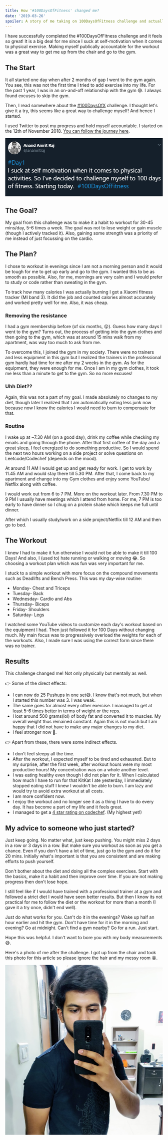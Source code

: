 ```yaml
---
title: How '#100DaysOfFitness' changed me?
date: '2019-03-26'
spoiler: A story of me taking on 100DaysOfFitness challenge and actually completing it! 😁
---
```


I have successfully completed the #100DaysOfFitness challenge and it feels so great! It is a big deal for me since I suck at self-motivation when it comes to physical exercise. Making myself publically accountable for the workout was a great way to get me up from the chair and go to the gym.

## The Start

It all started one day when after 2 months of gap I went to the gym again. You see, this was not the first time I tried to add exercise into my life. For the past 1 year, I was in an on-and-off relationship with the gym 😅. I always found excuses to skip the gym.

Then, I read somewhere about the [#100DaysOfX](http://100daysofx.com/) challenge. I thought let's give it a try, this seems like a great way to challenge myself! And hence I started.

I used Twitter to post my progress and hold myself accountable. I started on the 12th of November 2018. [You can follow the journey here](https://twitter.com/anamritraj).

![Day 1 tweet, 100DaysOfFitness](./100days-day1-tweet.PNG)

## The Goal?

My goal from this challenge was to make it a habit to workout for 30-45 mins/day, 5-6 times a week. The goal was not to lose weight or gain muscle (though I actively tracked it). Also, gaining some strength was a priority of me instead of just focussing on the cardio.

## The Plan?

I chose to workout in evenings since I am not a morning person and it would be tough for me to get up early and go to the gym. I wanted this to be as smooth as possible. Also, for me, mornings are very calm and I would prefer to study or code rather than sweating in the gym.

To track how many calories I was actually burning I got a Xiaomi fitness tracker (MI band 3). It did the job and counted calories almost accurately and worked pretty well for me. Also, it was cheap.

### Removing the resistance

I had a gym membership before (of six months, 😝). Guess how many days I went to the gym? Turns out, the process of getting into the gym clothes and then going to the gym, which was at around 15 mins walk from my apartment, was way too much to ask from me.

To overcome this, I joined the gym in my society. There were no trainers and less equipment in this gym but I realized the trainers in the professional gym hardly had time for me after my 2 weeks in the gym. As for the equipment, they were enough for me. Once I am in my gym clothes, it took me less than a minute to get to the gym. So no more excuses!

### Uhh Diet??

Again, this was not a part of my goal. I made absolutely no changes to my diet, though later I realized that I am automatically eating less junk now because now I know the calories I would need to burn to compensate for that.

### Routine

I wake up at ~7.30 AM (on a good day), drink my coffee while checking my emails and going through the phone. After that first coffee of the day and a great sleep, I feel energized to do something productive. So I would spend the next two hours working on a side project or solve questions on Leetcode/Codechef (depends on the mood).

At around 11 AM I would get up and get ready for work. I get to work by 11.45 AM and would stay there till 5.30 PM. After that, I come back to my apartment and change into my Gym clothes and enjoy some YouTube/ Netflix along with coffee.

I would work out from 6 to 7 PM. More on the workout later. From 7.30 PM to 9 PM I usually have meetings which I attend from home. For me, 7 PM is too early to have dinner so I chug on a protein shake which keeps me full until dinner.

After which I usually study/work on a side project/Netflix till 12 AM and then go to bed.

## The Workout

I knew I had to make it fun otherwise I would not be able to make it till 100 Days! And also, I (used to) hate running or walking or _moving_ 😂. So choosing a workout plan which was fun was very important for me.

I stuck to a simple workout with more focus on the compound movements such as Deadlifts and Bench Press. This was my day-wise routine:

- Monday- Chest and Triceps
- Tuesday- Back
- Wednesday- Cardio and Abs
- Thursday- Biceps
- Friday- Shoulders
- Saturday- Legs

I watched some YouTube videos to customize each day's workout based on the equipment I had. Then just followed it for 100 Days without changing much. My main focus was to progressively overload the weights for each of the workouts. Also, I made sure I was using the correct form since there was no trainer.

## Results

This challenge changed me! Not only physically but mentally as well.

👉 Some of the direct effects:

- I can now do 25 Pushups in one set😅. I know that's not much, but when I started this number was 3. I was weak.
- The same goes for almost every other exercise. I managed to get at least 5-6 times better in terms of weight or the reps.
- I lost around 500 grams(lol) of body fat and converted it to muscles. My overall weight thus remained constant. Again this is not much but I am happy that I did not have to make any major changes to my diet.
- I feel stronger now 💪.

👉 Apart from these, there were some indirect effects.

- I don't feel sleepy all the time.
- After the workout, I expected myself to be tired and exhausted. But to my surprise, after the first week, after workout hours were my most productive hours! My concentration was on a whole another level.
- I was eating healthy even though I did not plan for it. When I calculated how much I have to run for that KitKat I ate yesterday, I immediately stopped eating stuff I knew I wouldn't be able to burn. I am lazy and would try to avoid extra workout at all costs.
- I am more confident now.
- I enjoy the workout and no longer see it as a thing I have to do every day. It has become a part of my life and it feels great.
- I managed to get a [4 star rating on codechef](https://www.codechef.com/users/anamritraj). (My highest yet!)

## My advice to someone who just started?

Just keep going. No matter what, just keep pushing. You might miss 2 days in a row or 3 days in a row. But make sure you workout as soon as you get a chance. Even if you don't have a lot of time, just go to the gym and do it for 20 mins. Initially what's important is that you are consistent and are making efforts to push yourself.

Don't bother about the diet and doing all the complex exercises. Start with the basics, make it a habit and then improve over time. If you are not making progress then don't lose hope.

I still feel like if I would have trained with a professional trainer at a gym and followed a strict diet I would have seen better results. But then I know its not practical for me to follow the diet or the workout for more than a month (I gave it a try once, didn't end well).

Just do what works for you. Can't do it in the evenings? Wake up half an hour earlier and hit the gym. Don't have time for it in the morning and evening? Go at midnight. Can't find a gym nearby? Go for a run. Just start.

Hope this was helpful. I don't want to bore you with my body measurements 😅.

Here's a photo of me after the challenge. I got up from the chair and took this photo for this article so please ignore the hair and my messy room 😝.

![Anand after 100 Days](./anand-after-100days.jpg)
